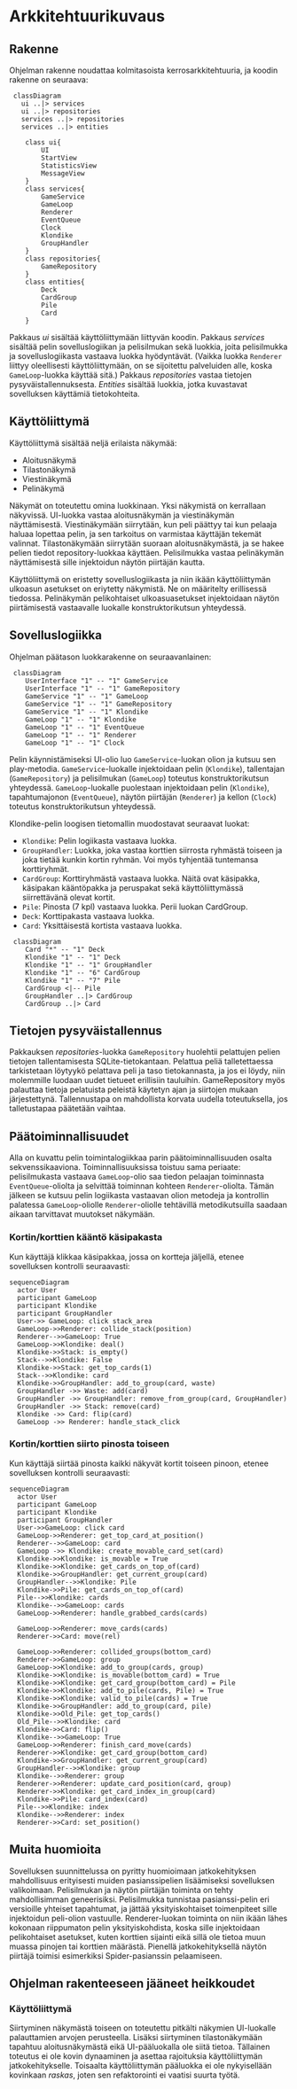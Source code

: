 # Arkkitehtuurikuvaus

## Rakenne

Ohjelman rakenne noudattaa kolmitasoista kerrosarkkitehtuuria, ja koodin rakenne on seuraava:

```mermaid
 classDiagram
   ui ..|> services
   ui ..|> repositories
   services ..|> repositories
   services ..|> entities

    class ui{
        UI
        StartView
        StatisticsView
        MessageView
    }
    class services{
        GameService
        GameLoop
        Renderer
        EventQueue
        Clock
        Klondike
        GroupHandler
    }
    class repositories{
        GameRepository
    }
    class entities{
        Deck
        CardGroup
        Pile
        Card
    }
```

Pakkaus _ui_ sisältää käyttöliittymään liittyvän koodin. Pakkaus _services_ sisältää pelin sovelluslogiikan ja pelisilmukan sekä luokkia, joita pelisilmukka ja sovelluslogiikasta vastaava luokka hyödyntävät. (Vaikka luokka `Renderer` liittyy oleellisesti käyttöliittymään, on se sijoitettu palveluiden alle, koska `GameLoop`-luokka käyttää sitä.) Pakkaus _repositories_ vastaa tietojen pysyväistallennuksesta. _Entities_ sisältää luokkia, jotka kuvastavat sovelluksen käyttämiä tietokohteita.

## Käyttöliittymä

Käyttöliittymä sisältää neljä erilaista näkymää:

- Aloitusnäkymä
- Tilastonäkymä
- Viestinäkymä
- Pelinäkymä
	
Näkymät on toteutettu omina luokkinaan. Yksi näkymistä on kerrallaan näkyvissä. UI-luokka vastaa aloitusnäkymän ja viestinäkymän näyttämisestä. Viestinäkymään siirrytään, kun peli päättyy tai kun pelaaja haluaa lopettaa pelin, ja sen tarkoitus on varmistaa käyttäjän tekemät valinnat. Tilastonäkymään siirrytään suoraan aloitusnäkymästä, ja se hakee pelien tiedot repository-luokkaa käyttäen. Pelisilmukka vastaa pelinäkymän näyttämisestä sille injektoidun näytön piirtäjän kautta. 

Käyttöliittymä on eristetty sovelluslogiikasta ja niin ikään käyttöliittymän ulkoasun asetukset on eriytetty näkymistä. Ne on määritelty erillisessä tiedossa. Pelinäkymän pelikohtaiset ulkoasuasetukset injektoidaan näytön piirtämisestä vastaavalle luokalle konstruktorikutsun yhteydessä. 


## Sovelluslogiikka

Ohjelman päätason luokkarakenne on seuraavanlainen:


```mermaid
 classDiagram
    UserInterface "1" -- "1" GameService
    UserInterface "1" -- "1" GameRepository
    GameService "1" -- "1" GameLoop
    GameService "1" -- "1" GameRepository
    GameService "1" -- "1" Klondike
    GameLoop "1" -- "1" Klondike
    GameLoop "1" -- "1" EventQueue
    GameLoop "1" -- "1" Renderer
    GameLoop "1" -- "1" Clock
```


Pelin käynnistämiseksi UI-olio luo `GameService`-luokan olion ja kutsuu sen play-metodia. `GameService`-luokalle injektoidaan pelin (`Klondike`), tallentajan (`GameRepository`) ja pelisilmukan (`GameLoop`) toteutus konstruktorikutsun yhteydessä. `GameLoop`-luokalle puolestaan injektoidaan pelin (`Klondike`), tapahtumajonon (`EventQueue`), näytön piirtäjän (`Renderer`) ja kellon (`Clock`) toteutus konstruktorikutsun yhteydessä.

Klondike-pelin loogisen tietomallin muodostavat seuraavat luokat:

- `Klondike`: Pelin logiikasta vastaava luokka.
- `GroupHandler`: Luokka, joka vastaa korttien siirrosta ryhmästä toiseen ja joka tietää kunkin kortin ryhmän. Voi myös tyhjentää tuntemansa korttiryhmät.
- `CardGroup`: Korttiryhmästä vastaava luokka. Näitä ovat käsipakka, käsipakan kääntöpakka ja peruspakat sekä käyttöliittymässä siirrettävänä olevat kortit.
- `Pile`: Pinosta (7 kpl) vastaava luokka. Perii luokan CardGroup. 
- `Deck`: Korttipakasta vastaava luokka. 
- `Card`: Yksittäisestä kortista vastaava luokka.

```mermaid
 classDiagram
    Card "*" -- "1" Deck
    Klondike "1" -- "1" Deck
	Klondike "1" -- "1" GroupHandler
	Klondike "1" -- "6" CardGroup
    Klondike "1" -- "7" Pile
    CardGroup <|-- Pile
    GroupHandler ..|> CardGroup
    CardGroup ..|> Card
```


## Tietojen pysyväistallennus

Pakkauksen _repositories_-luokka `GameRepository` huolehtii pelattujen pelien tietojen tallentamisesta SQLite-tietokantaan. Pelattua peliä talletettaessa tarkistetaan löytyykö pelattava peli ja taso tietokannasta, ja jos ei löydy, niin molemmille luodaan uudet tietueet erillisiin tauluihin. GameRepository myös palauttaa tietoja pelatuista peleistä käytetyn ajan ja siirtojen mukaan järjestettynä. Tallennustapa on mahdollista korvata uudella toteutuksella, jos talletustapaa päätetään vaihtaa.


## Päätoiminnallisuudet

Alla on kuvattu pelin toimintalogiikkaa parin päätoiminnallisuuden osalta sekvenssikaaviona. Toiminnallisuuksissa toistuu sama periaate: pelisilmukasta vastaava `GameLoop`-olio saa tiedon pelaajan toiminnasta `EventQueue`-oliolta ja selvittää toiminnan kohteen `Renderer`-oliolta. Tämän jälkeen se kutsuu pelin logiikasta vastaavan olion metodeja ja kontrollin palatessa `GameLoop`-oliolle `Renderer`-oliolle tehtävillä metodikutsuilla saadaan aikaan tarvittavat muutokset näkymään.

### Kortin/korttien kääntö käsipakasta
Kun käyttäjä klikkaa käsipakkaa, jossa on kortteja jäljellä, etenee sovelluksen kontrolli seuraavasti:

```mermaid
sequenceDiagram
  actor User
  participant GameLoop
  participant Klondike
  participant GroupHandler
  User->> GameLoop: click stack_area
  GameLoop->>Renderer: collide_stack(position)
  Renderer-->>GameLoop: True
  GameLoop->>Klondike: deal()
  Klondike->>Stack: is_empty()
  Stack-->>Klondike: False
  Klondike->>Stack: get_top_cards(1)
  Stack-->>Klondike: card
  Klondike->>GroupHandler: add_to_group(card, waste)
  GroupHandler ->> Waste: add(card)
  GroupHandler ->> GroupHandler: remove_from_group(card, GroupHandler)
  GroupHandler ->> Stack: remove(card)
  Klondike ->> Card: flip(card)
  GameLoop ->> Renderer: handle_stack_click
```

### Kortin/korttien siirto pinosta toiseen
Kun käyttäjä siirtää pinosta kaikki näkyvät kortit toiseen pinoon, etenee sovelluksen kontrolli seuraavasti:
```mermaid
sequenceDiagram
  actor User
  participant GameLoop
  participant Klondike
  participant GroupHandler
  User->>GameLoop: click card
  GameLoop->>Renderer: get_top_card_at_position()
  Renderer-->>GameLoop: card
  GameLoop ->> Klondike: create_movable_card_set(card)
  Klondike->>Klondike: is_movable = True
  Klondike->>Klondike: get_cards_on_top_of(card)
  Klondike->>GroupHandler: get_current_group(card)
  GroupHandler-->>Klondike: Pile
  Klondike->>Pile: get_cards_on_top_of(card)
  Pile-->>Klondike: cards
  Klondike-->>GameLoop: cards
  GameLoop->>Renderer: handle_grabbed_cards(cards)

  GameLoop->>Renderer: move_cards(cards)
  Renderer->>Card: move(rel)

  GameLoop->>Renderer: collided_groups(bottom_card)
  Renderer->>GameLoop: group
  GameLoop->>Klondike: add_to_group(cards, group)
  Klondike->>Klondike: is_movable(bottom_card) = True
  Klondike->>Klondike: get_card_group(bottom_card) = Pile
  Klondike->>Klondike: add_to_pile(cards, Pile) = True
  Klondike->>Klondike: valid_to_pile(cards) = True
  Klondike->>GroupHandler: add_to_group(card, pile)
  Klondike->>Old_Pile: get_top_cards()
  Old_Pile-->>Klondike: card
  Klondike->>Card: flip()
  Klondike-->>GameLoop: True
  GameLoop->>Renderer: finish_card_move(cards)
  Renderer->>Klondike: get_card_group(bottom_card)
  Klondike->>GroupHandler: get_current_group(card)
  GroupHandler-->>Klondike: group
  Klondike-->>Renderer: group
  Renderer->>Renderer: update_card_position(card, group)
  Renderer->>Klondike: get_card_index_in_group(card)
  Klondike->>Pile: card_index(card)
  Pile-->>Klondike: index
  Klondike-->>Renderer: index
  Renderer->>Card: set_position()

```


## Muita huomioita

Sovelluksen suunnittelussa on pyritty huomioimaan jatkokehityksen mahdollisuus erityisesti muiden pasianssipelien lisäämiseksi sovelluksen valikoimaan. Pelisilmukan ja näytön piirtäjän toiminta on tehty mahdollisimman geneerisiksi. Pelisilmukka tunnistaa pasianssi-pelin eri versioille yhteiset tapahtumat, ja jättää yksityiskohtaiset toimenpiteet sille injektoidun peli-olion vastuulle. Renderer-luokan toiminta on niin ikään lähes kokonaan riippumaton pelin yksityiskohdista, koska sille injektoidaan pelikohtaiset asetukset, kuten korttien sijainti eikä sillä ole tietoa muun muassa pinojen tai korttien määrästä. Pienellä jatkokehityksellä näytön piirtäjä toimisi esimerkiksi Spider-pasianssin pelaamiseen.


## Ohjelman rakenteeseen jääneet heikkoudet

### Käyttöliittymä
Siirtyminen näkymästä toiseen on toteutettu pitkälti näkymien UI-luokalle palauttamien arvojen perusteella. Lisäksi siirtyminen tilastonäkymään tapahtuu aloitusnäkymästä eikä UI-pääluokalla ole siitä tietoa. Tällainen toteutus ei ole kovin dynaaminen ja asettaa rajoituksia käyttöliittymän jatkokehitykselle. Toisaalta käyttöliittymän pääluokka ei ole nykyisellään kovinkaan _raskas_, joten sen refaktorointi ei vaatisi suurta työtä.

